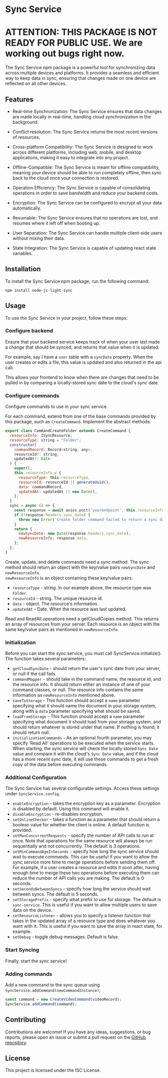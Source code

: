 # Sync Service

# ATTENTION: THIS PACKAGE IS NOT READY FOR PUBLIC USE. We are working out bugs right now.

The Sync Service npm package is a powerful tool for synchronizing data across multiple devices and platforms. It provides a seamless and efficient way to keep data in sync, ensuring that changes made on one device are reflected on all other devices.

## Features

- Real-time Synchronization: The Sync Service ensures that data changes are made locally in real-time, handling cloud synchronization in the background.

- Conflict resolution: The Sync Service returns the most recent versions of resources.

- Cross-platform Compatibility: The Sync Service is designed to work across different platforms, including web, mobile, and desktop applications, making it easy to integrate into any project.

- Offline-Compatible: The Sync Service is meant for offline compatibility, meaning your device should be able to run completely offline, then sync back to the cloud once your connection is restored.

- Operation Efficiency: The Sync Service is capable of consolidating operations in order to save bandwidth and reduce your backend costs.

- Encryption: The Sync Service can be configured to encrypt all your data automatically.

- Resumable: The Sync Service ensures that no operations are lost, and resumes where it left off when booting up.

- User Separation: The Sync Service can handle multiple client-side users without mixing their data.

- State Integration: The Sync Service is capable of updating react state variables.

## Installation

To install the Sync Service npm package, run the following command:

```
npm install node-js-light-sync
```

## Usage

To use the Sync Service in your project, follow these steps:

### Configure backend

Ensure that your backend service keeps track of when your user last made a change that should be synced, and returns that value when it is updated.

For example, say I have a `user` table with a `syncDate` property. When the user creates or edits a file, this value is updated and also returned in the api call.

This allows your frontend to know when there are changes that need to be pulled in by comparing a locally-stored sync date to the cloud's sync date.

### Configure commands

Configure commands to use in your sync service.

For each command, extend from one of the base commands provided by this package, such as `CreateCommand`. Implement the abstract methods.

```javascript
export class CommandCreateFolder extends CreateCommand {
  resourceInfo: ISyncResource;
  resourceType: string = "Folder";
  constructor(
    commandRecord: Record<string, any>,
    resourceId?: string,
    updatedAt?: Date
  ) {
    super();
    this.resourceInfo = {
      resourceType: this.resourceType,
      resourceId: resourceId || generateUuid(),
      data: commandRecord,
      updatedAt: updatedAt || new Date(),
    };
  }
  sync = async () => {
    const response = await axios.post('yourendpoint', this.resourceInfo.data, config);
    if (!response.headers.sync_date) {
      throw new Error('Create folder command failed to return a sync date header');
    }
    return {
      newSyncDate: new Date(response.headers.sync_date),
      newResourceInfo: response.data,
    };
  };
}
```

Create, update, and delete commands need a sync method. The sync method should return an object with the key/value pairs `newSyncDate` and `newResourceInfo`.  
`newResourceInfo` is an object containing these key/value pairs:
- `resourceType` - string. In our example above, the resource type was `Folder`.
- `resourceId` - string. The unique resource id.
- `data` - object. The resource's information.
- `updatedAt` - Date. When the resource was last updated.

Read and ReadAll operations need a getCloudCopies method. This returns an array of resources from your server. Each resource is an object with the same key/value pairs as mentioned in `newResourceInfo`.

### Initialization
Before you can start the sync service, you must call SyncService.initialize(). The function takes several parameters:
- `getCloudSyncDate` - should return the user's sync date from your server, or null if the call fails.
- `commandMapper` - should take in the command name, the resource id, and the resource info. It should return either an instance of one of your command classes, or null. The resource info contains the same information as `newResourceInfo` mentioned above.
- `saveToStorage` - This function should accept a `name` parameter specifying what it should name the document in your storage system, along with a `data` parameter specifying what should be saved.
- `loadFromStorage` - This function should accept a `name` parameter specifying what document it should load from your storage system, and should return whatever is stored under that name. If nothing is found, it should return null.
- `initializationCommands` - As an optional fourth parameter, you may specify 'Read All' operations to be executed when the service starts. When starting, the sync service will check the locally stored `Sync Date` value and compare it with the cloud's `Sync Date` value, and if the cloud has a more recent sync date, it will use these commands to get a fresh copy of the data before executing commands.

### Additional Configuration
The Sync Service has several configurable settings. Access these settings under `SyncService.config`.
- `enableEncryption` - takes the encryption key as a parameter. Encryption is disabled by default. Using this command will enable it.
- `disableEncryption` - re-disables encryption.
- `setOnlineChecker` - takes a function as a parameter that should return a boolean value for whether the client is online. A default function is provided.
- `setMaxConcurrentRequests` - specify the number of API calls to run at once. Note that operations for the same resource will always be run sequentially and not concurrently. The default is 3 operations.
- `setMinCommandAgeInSeconds` - specify how long the sync service should wait to execute commands. This can be useful if you want to allow the sync service more time to merge operations before sending them off. For example, if a user creates a resource and edits it soon after, having enough time to merge these two operations before executing them can reduce the number of API calls you are making. The default is 0 seconds.
- `setSecondsBetweenSyncs` - specify how long the service should wait between syncs. The default is 5 seconds.
- `setStoragePrefix` - specify what prefix to use for storage. The default is `sync-service`. This is useful if you want to allow multiple users to save data on the device.
- `setResourceListener` - allows you to specify a listener function that takes in the updated array of a resource type and does whatever you want with it. This is useful if you want to save the array in react state, for example.
- `setDebug` - toggle debug messages. Default is false.

### Start Syncing

Finally, start the sync service!

### Adding commands

Add a new command to the sync queue using `SyncService.addCommand(newCommandInstance)`;

```javascript
const command = new CreateVideoCommand(videoRecord);
SyncService.addCommand(command);
```

## Contributing

Contributions are welcome! If you have any ideas, suggestions, or bug reports, please open an issue or submit a pull request on the [GitHub repository](https://github.com/pf274/SyncService).

## License

This project is licensed under the ISC License.